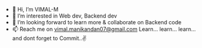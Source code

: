- 👋 Hi, I’m VIMAL-M
- 👀 I’m interested in Web dev, Backend dev
- 💞️ I’m looking forward to learn more & collaborate on Backend code
- 📫 Reach me on vimal.manikandan07@gmail.com
Learn... learn... learn... and dont forget to Commit..✌

<!---
VIM4L-M/VIM4L-M is a ✨ special ✨ repository because its `README.md` (this file) appears on your GitHub profile.
You can click the Preview link to take a look at your changes.
--->
